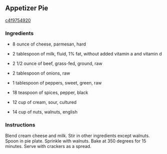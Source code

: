 ## Appetizer Pie

[c4f9754920](http://www.food.com/recipe/appetizer-pie-35014)

### Ingredients

 - 8 ounce of cheese, parmesan, hard

 - 2 tablespoon of milk, fluid, 1% fat, without added vitamin a and vitamin d

 - 2 1/2 ounce of beef, grass-fed, ground, raw

 - 2 tablespoon of onions, raw

 - 1 tablespoon of peppers, sweet, green, raw

 - 18 teaspoon of spices, pepper, black

 - 12 cup of cream, sour, cultured

 - 14 cup of nuts, walnuts, english

### Instructions

Blend cream cheese and milk. Stir in other ingredients except walnuts. Spoon in pie plate. Sprinkle with walnuts. Bake at 350 degrees for 15 minutes. Serve with crackers as a spread.